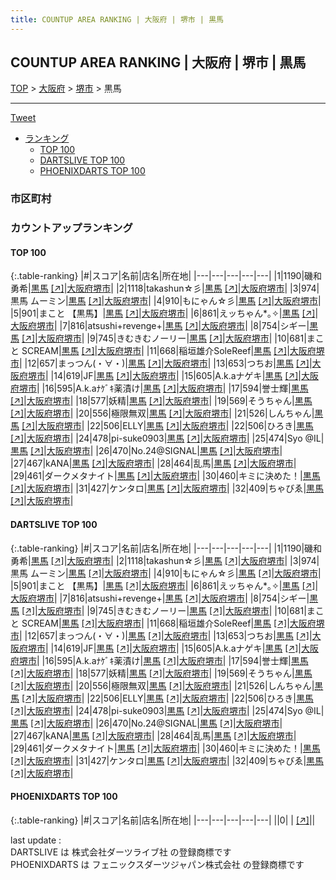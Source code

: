 ```yaml
---
title: COUNTUP AREA RANKING | 大阪府 | 堺市 | 黒馬
---
```

## COUNTUP AREA RANKING | 大阪府 | 堺市 | 黒馬

[TOP](/darts/rank/) > [大阪府](/darts/rank/大阪府/) > [堺市](/darts/rank/大阪府/堺市/) > 黒馬

___

<a href="https://twitter.com/share?ref_src=twsrc%5Etfw" data-text="COUNTUP AREA RANKING | 大阪府堺市黒馬" class="twitter-share-button" data-hashtags="DARTSLIVE,PHOENIXDARTS,darts,ダーツ" data-show-count="false">Tweet</a>

* [ランキング](#カウントアップランキング)
    * [TOP 100](#top-100)
    * [DARTSLIVE TOP 100](#dartslive-top-100)
    * [PHOENIXDARTS TOP 100](#phoenixdarts-top-100)

### 市区町村

<ul>

</ul>

### カウントアップランキング

#### TOP 100



{:.table-ranking}
|#|スコア|名前|店名|所在地|
|---|---|---|---|---|
|1|1190|<span class="rank-name-dl">磯和 勇希</span>|<a href="/darts/rank/shops/faecd1d809199cbd58d385ea46352d8f.html">黒馬</a> <a href="https://search.dartslive.com/jp/shop/faecd1d809199cbd58d385ea46352d8f">[↗]</a>|<a href="/darts/rank/大阪府/堺市">大阪府堺市</a>|
|2|1118|<span class="rank-name-dl">takashun☆彡</span>|<a href="/darts/rank/shops/faecd1d809199cbd58d385ea46352d8f.html">黒馬</a> <a href="https://search.dartslive.com/jp/shop/faecd1d809199cbd58d385ea46352d8f">[↗]</a>|<a href="/darts/rank/大阪府/堺市">大阪府堺市</a>|
|3|974|<span class="rank-name-dl">黒馬 ムーミン</span>|<a href="/darts/rank/shops/faecd1d809199cbd58d385ea46352d8f.html">黒馬</a> <a href="https://search.dartslive.com/jp/shop/faecd1d809199cbd58d385ea46352d8f">[↗]</a>|<a href="/darts/rank/大阪府/堺市">大阪府堺市</a>|
|4|910|<span class="rank-name-dl">もにゃん☆彡</span>|<a href="/darts/rank/shops/faecd1d809199cbd58d385ea46352d8f.html">黒馬</a> <a href="https://search.dartslive.com/jp/shop/faecd1d809199cbd58d385ea46352d8f">[↗]</a>|<a href="/darts/rank/大阪府/堺市">大阪府堺市</a>|
|5|901|<span class="rank-name-dl">まこと 【黒馬】</span>|<a href="/darts/rank/shops/faecd1d809199cbd58d385ea46352d8f.html">黒馬</a> <a href="https://search.dartslive.com/jp/shop/faecd1d809199cbd58d385ea46352d8f">[↗]</a>|<a href="/darts/rank/大阪府/堺市">大阪府堺市</a>|
|6|861|<span class="rank-name-dl">えッちゃん*｡✧</span>|<a href="/darts/rank/shops/faecd1d809199cbd58d385ea46352d8f.html">黒馬</a> <a href="https://search.dartslive.com/jp/shop/faecd1d809199cbd58d385ea46352d8f">[↗]</a>|<a href="/darts/rank/大阪府/堺市">大阪府堺市</a>|
|7|816|<span class="rank-name-dl">atsushi+revenge+</span>|<a href="/darts/rank/shops/faecd1d809199cbd58d385ea46352d8f.html">黒馬</a> <a href="https://search.dartslive.com/jp/shop/faecd1d809199cbd58d385ea46352d8f">[↗]</a>|<a href="/darts/rank/大阪府/堺市">大阪府堺市</a>|
|8|754|<span class="rank-name-dl">シギー</span>|<a href="/darts/rank/shops/faecd1d809199cbd58d385ea46352d8f.html">黒馬</a> <a href="https://search.dartslive.com/jp/shop/faecd1d809199cbd58d385ea46352d8f">[↗]</a>|<a href="/darts/rank/大阪府/堺市">大阪府堺市</a>|
|9|745|<span class="rank-name-dl">きむきむノーリー</span>|<a href="/darts/rank/shops/faecd1d809199cbd58d385ea46352d8f.html">黒馬</a> <a href="https://search.dartslive.com/jp/shop/faecd1d809199cbd58d385ea46352d8f">[↗]</a>|<a href="/darts/rank/大阪府/堺市">大阪府堺市</a>|
|10|681|<span class="rank-name-dl">まこと SCREAM</span>|<a href="/darts/rank/shops/faecd1d809199cbd58d385ea46352d8f.html">黒馬</a> <a href="https://search.dartslive.com/jp/shop/faecd1d809199cbd58d385ea46352d8f">[↗]</a>|<a href="/darts/rank/大阪府/堺市">大阪府堺市</a>|
|11|668|<span class="rank-name-dl">稲垣雄介SoleReef</span>|<a href="/darts/rank/shops/faecd1d809199cbd58d385ea46352d8f.html">黒馬</a> <a href="https://search.dartslive.com/jp/shop/faecd1d809199cbd58d385ea46352d8f">[↗]</a>|<a href="/darts/rank/大阪府/堺市">大阪府堺市</a>|
|12|657|<span class="rank-name-dl">まっつん(・∀・)</span>|<a href="/darts/rank/shops/faecd1d809199cbd58d385ea46352d8f.html">黒馬</a> <a href="https://search.dartslive.com/jp/shop/faecd1d809199cbd58d385ea46352d8f">[↗]</a>|<a href="/darts/rank/大阪府/堺市">大阪府堺市</a>|
|13|653|<span class="rank-name-dl">つちお</span>|<a href="/darts/rank/shops/faecd1d809199cbd58d385ea46352d8f.html">黒馬</a> <a href="https://search.dartslive.com/jp/shop/faecd1d809199cbd58d385ea46352d8f">[↗]</a>|<a href="/darts/rank/大阪府/堺市">大阪府堺市</a>|
|14|619|<span class="rank-name-dl">JF</span>|<a href="/darts/rank/shops/faecd1d809199cbd58d385ea46352d8f.html">黒馬</a> <a href="https://search.dartslive.com/jp/shop/faecd1d809199cbd58d385ea46352d8f">[↗]</a>|<a href="/darts/rank/大阪府/堺市">大阪府堺市</a>|
|15|605|<span class="rank-name-dl">A.k.aナゲキ</span>|<a href="/darts/rank/shops/faecd1d809199cbd58d385ea46352d8f.html">黒馬</a> <a href="https://search.dartslive.com/jp/shop/faecd1d809199cbd58d385ea46352d8f">[↗]</a>|<a href="/darts/rank/大阪府/堺市">大阪府堺市</a>|
|16|595|<span class="rank-name-dl">A.k.aﾅｹﾞｷ薬漬け</span>|<a href="/darts/rank/shops/faecd1d809199cbd58d385ea46352d8f.html">黒馬</a> <a href="https://search.dartslive.com/jp/shop/faecd1d809199cbd58d385ea46352d8f">[↗]</a>|<a href="/darts/rank/大阪府/堺市">大阪府堺市</a>|
|17|594|<span class="rank-name-dl">誉士輝</span>|<a href="/darts/rank/shops/faecd1d809199cbd58d385ea46352d8f.html">黒馬</a> <a href="https://search.dartslive.com/jp/shop/faecd1d809199cbd58d385ea46352d8f">[↗]</a>|<a href="/darts/rank/大阪府/堺市">大阪府堺市</a>|
|18|577|<span class="rank-name-dl">妖精</span>|<a href="/darts/rank/shops/faecd1d809199cbd58d385ea46352d8f.html">黒馬</a> <a href="https://search.dartslive.com/jp/shop/faecd1d809199cbd58d385ea46352d8f">[↗]</a>|<a href="/darts/rank/大阪府/堺市">大阪府堺市</a>|
|19|569|<span class="rank-name-dl">そうちゃん</span>|<a href="/darts/rank/shops/faecd1d809199cbd58d385ea46352d8f.html">黒馬</a> <a href="https://search.dartslive.com/jp/shop/faecd1d809199cbd58d385ea46352d8f">[↗]</a>|<a href="/darts/rank/大阪府/堺市">大阪府堺市</a>|
|20|556|<span class="rank-name-dl">極限無双</span>|<a href="/darts/rank/shops/faecd1d809199cbd58d385ea46352d8f.html">黒馬</a> <a href="https://search.dartslive.com/jp/shop/faecd1d809199cbd58d385ea46352d8f">[↗]</a>|<a href="/darts/rank/大阪府/堺市">大阪府堺市</a>|
|21|526|<span class="rank-name-dl">しんちゃん</span>|<a href="/darts/rank/shops/faecd1d809199cbd58d385ea46352d8f.html">黒馬</a> <a href="https://search.dartslive.com/jp/shop/faecd1d809199cbd58d385ea46352d8f">[↗]</a>|<a href="/darts/rank/大阪府/堺市">大阪府堺市</a>|
|22|506|<span class="rank-name-dl">ELLY</span>|<a href="/darts/rank/shops/faecd1d809199cbd58d385ea46352d8f.html">黒馬</a> <a href="https://search.dartslive.com/jp/shop/faecd1d809199cbd58d385ea46352d8f">[↗]</a>|<a href="/darts/rank/大阪府/堺市">大阪府堺市</a>|
|22|506|<span class="rank-name-dl">ひろき</span>|<a href="/darts/rank/shops/faecd1d809199cbd58d385ea46352d8f.html">黒馬</a> <a href="https://search.dartslive.com/jp/shop/faecd1d809199cbd58d385ea46352d8f">[↗]</a>|<a href="/darts/rank/大阪府/堺市">大阪府堺市</a>|
|24|478|<span class="rank-name-dl">pi-suke0903</span>|<a href="/darts/rank/shops/faecd1d809199cbd58d385ea46352d8f.html">黒馬</a> <a href="https://search.dartslive.com/jp/shop/faecd1d809199cbd58d385ea46352d8f">[↗]</a>|<a href="/darts/rank/大阪府/堺市">大阪府堺市</a>|
|25|474|<span class="rank-name-dl">Syo @IL</span>|<a href="/darts/rank/shops/faecd1d809199cbd58d385ea46352d8f.html">黒馬</a> <a href="https://search.dartslive.com/jp/shop/faecd1d809199cbd58d385ea46352d8f">[↗]</a>|<a href="/darts/rank/大阪府/堺市">大阪府堺市</a>|
|26|470|<span class="rank-name-dl">No.24@SIGNAL</span>|<a href="/darts/rank/shops/faecd1d809199cbd58d385ea46352d8f.html">黒馬</a> <a href="https://search.dartslive.com/jp/shop/faecd1d809199cbd58d385ea46352d8f">[↗]</a>|<a href="/darts/rank/大阪府/堺市">大阪府堺市</a>|
|27|467|<span class="rank-name-dl">kANA</span>|<a href="/darts/rank/shops/faecd1d809199cbd58d385ea46352d8f.html">黒馬</a> <a href="https://search.dartslive.com/jp/shop/faecd1d809199cbd58d385ea46352d8f">[↗]</a>|<a href="/darts/rank/大阪府/堺市">大阪府堺市</a>|
|28|464|<span class="rank-name-dl">乱馬</span>|<a href="/darts/rank/shops/faecd1d809199cbd58d385ea46352d8f.html">黒馬</a> <a href="https://search.dartslive.com/jp/shop/faecd1d809199cbd58d385ea46352d8f">[↗]</a>|<a href="/darts/rank/大阪府/堺市">大阪府堺市</a>|
|29|461|<span class="rank-name-dl">ダークメタナイト</span>|<a href="/darts/rank/shops/faecd1d809199cbd58d385ea46352d8f.html">黒馬</a> <a href="https://search.dartslive.com/jp/shop/faecd1d809199cbd58d385ea46352d8f">[↗]</a>|<a href="/darts/rank/大阪府/堺市">大阪府堺市</a>|
|30|460|<span class="rank-name-dl">キミに決めた！</span>|<a href="/darts/rank/shops/faecd1d809199cbd58d385ea46352d8f.html">黒馬</a> <a href="https://search.dartslive.com/jp/shop/faecd1d809199cbd58d385ea46352d8f">[↗]</a>|<a href="/darts/rank/大阪府/堺市">大阪府堺市</a>|
|31|427|<span class="rank-name-dl">ケンタロ</span>|<a href="/darts/rank/shops/faecd1d809199cbd58d385ea46352d8f.html">黒馬</a> <a href="https://search.dartslive.com/jp/shop/faecd1d809199cbd58d385ea46352d8f">[↗]</a>|<a href="/darts/rank/大阪府/堺市">大阪府堺市</a>|
|32|409|<span class="rank-name-dl">ちゃびゑ</span>|<a href="/darts/rank/shops/faecd1d809199cbd58d385ea46352d8f.html">黒馬</a> <a href="https://search.dartslive.com/jp/shop/faecd1d809199cbd58d385ea46352d8f">[↗]</a>|<a href="/darts/rank/大阪府/堺市">大阪府堺市</a>|


#### DARTSLIVE TOP 100



{:.table-ranking}
|#|スコア|名前|店名|所在地|
|---|---|---|---|---|
|1|1190|<span class="rank-name-dl">磯和 勇希</span>|<a href="/darts/rank/shops/faecd1d809199cbd58d385ea46352d8f.html">黒馬</a> <a href="https://search.dartslive.com/jp/shop/faecd1d809199cbd58d385ea46352d8f">[↗]</a>|<a href="/darts/rank/大阪府/堺市">大阪府堺市</a>|
|2|1118|<span class="rank-name-dl">takashun☆彡</span>|<a href="/darts/rank/shops/faecd1d809199cbd58d385ea46352d8f.html">黒馬</a> <a href="https://search.dartslive.com/jp/shop/faecd1d809199cbd58d385ea46352d8f">[↗]</a>|<a href="/darts/rank/大阪府/堺市">大阪府堺市</a>|
|3|974|<span class="rank-name-dl">黒馬 ムーミン</span>|<a href="/darts/rank/shops/faecd1d809199cbd58d385ea46352d8f.html">黒馬</a> <a href="https://search.dartslive.com/jp/shop/faecd1d809199cbd58d385ea46352d8f">[↗]</a>|<a href="/darts/rank/大阪府/堺市">大阪府堺市</a>|
|4|910|<span class="rank-name-dl">もにゃん☆彡</span>|<a href="/darts/rank/shops/faecd1d809199cbd58d385ea46352d8f.html">黒馬</a> <a href="https://search.dartslive.com/jp/shop/faecd1d809199cbd58d385ea46352d8f">[↗]</a>|<a href="/darts/rank/大阪府/堺市">大阪府堺市</a>|
|5|901|<span class="rank-name-dl">まこと 【黒馬】</span>|<a href="/darts/rank/shops/faecd1d809199cbd58d385ea46352d8f.html">黒馬</a> <a href="https://search.dartslive.com/jp/shop/faecd1d809199cbd58d385ea46352d8f">[↗]</a>|<a href="/darts/rank/大阪府/堺市">大阪府堺市</a>|
|6|861|<span class="rank-name-dl">えッちゃん*｡✧</span>|<a href="/darts/rank/shops/faecd1d809199cbd58d385ea46352d8f.html">黒馬</a> <a href="https://search.dartslive.com/jp/shop/faecd1d809199cbd58d385ea46352d8f">[↗]</a>|<a href="/darts/rank/大阪府/堺市">大阪府堺市</a>|
|7|816|<span class="rank-name-dl">atsushi+revenge+</span>|<a href="/darts/rank/shops/faecd1d809199cbd58d385ea46352d8f.html">黒馬</a> <a href="https://search.dartslive.com/jp/shop/faecd1d809199cbd58d385ea46352d8f">[↗]</a>|<a href="/darts/rank/大阪府/堺市">大阪府堺市</a>|
|8|754|<span class="rank-name-dl">シギー</span>|<a href="/darts/rank/shops/faecd1d809199cbd58d385ea46352d8f.html">黒馬</a> <a href="https://search.dartslive.com/jp/shop/faecd1d809199cbd58d385ea46352d8f">[↗]</a>|<a href="/darts/rank/大阪府/堺市">大阪府堺市</a>|
|9|745|<span class="rank-name-dl">きむきむノーリー</span>|<a href="/darts/rank/shops/faecd1d809199cbd58d385ea46352d8f.html">黒馬</a> <a href="https://search.dartslive.com/jp/shop/faecd1d809199cbd58d385ea46352d8f">[↗]</a>|<a href="/darts/rank/大阪府/堺市">大阪府堺市</a>|
|10|681|<span class="rank-name-dl">まこと SCREAM</span>|<a href="/darts/rank/shops/faecd1d809199cbd58d385ea46352d8f.html">黒馬</a> <a href="https://search.dartslive.com/jp/shop/faecd1d809199cbd58d385ea46352d8f">[↗]</a>|<a href="/darts/rank/大阪府/堺市">大阪府堺市</a>|
|11|668|<span class="rank-name-dl">稲垣雄介SoleReef</span>|<a href="/darts/rank/shops/faecd1d809199cbd58d385ea46352d8f.html">黒馬</a> <a href="https://search.dartslive.com/jp/shop/faecd1d809199cbd58d385ea46352d8f">[↗]</a>|<a href="/darts/rank/大阪府/堺市">大阪府堺市</a>|
|12|657|<span class="rank-name-dl">まっつん(・∀・)</span>|<a href="/darts/rank/shops/faecd1d809199cbd58d385ea46352d8f.html">黒馬</a> <a href="https://search.dartslive.com/jp/shop/faecd1d809199cbd58d385ea46352d8f">[↗]</a>|<a href="/darts/rank/大阪府/堺市">大阪府堺市</a>|
|13|653|<span class="rank-name-dl">つちお</span>|<a href="/darts/rank/shops/faecd1d809199cbd58d385ea46352d8f.html">黒馬</a> <a href="https://search.dartslive.com/jp/shop/faecd1d809199cbd58d385ea46352d8f">[↗]</a>|<a href="/darts/rank/大阪府/堺市">大阪府堺市</a>|
|14|619|<span class="rank-name-dl">JF</span>|<a href="/darts/rank/shops/faecd1d809199cbd58d385ea46352d8f.html">黒馬</a> <a href="https://search.dartslive.com/jp/shop/faecd1d809199cbd58d385ea46352d8f">[↗]</a>|<a href="/darts/rank/大阪府/堺市">大阪府堺市</a>|
|15|605|<span class="rank-name-dl">A.k.aナゲキ</span>|<a href="/darts/rank/shops/faecd1d809199cbd58d385ea46352d8f.html">黒馬</a> <a href="https://search.dartslive.com/jp/shop/faecd1d809199cbd58d385ea46352d8f">[↗]</a>|<a href="/darts/rank/大阪府/堺市">大阪府堺市</a>|
|16|595|<span class="rank-name-dl">A.k.aﾅｹﾞｷ薬漬け</span>|<a href="/darts/rank/shops/faecd1d809199cbd58d385ea46352d8f.html">黒馬</a> <a href="https://search.dartslive.com/jp/shop/faecd1d809199cbd58d385ea46352d8f">[↗]</a>|<a href="/darts/rank/大阪府/堺市">大阪府堺市</a>|
|17|594|<span class="rank-name-dl">誉士輝</span>|<a href="/darts/rank/shops/faecd1d809199cbd58d385ea46352d8f.html">黒馬</a> <a href="https://search.dartslive.com/jp/shop/faecd1d809199cbd58d385ea46352d8f">[↗]</a>|<a href="/darts/rank/大阪府/堺市">大阪府堺市</a>|
|18|577|<span class="rank-name-dl">妖精</span>|<a href="/darts/rank/shops/faecd1d809199cbd58d385ea46352d8f.html">黒馬</a> <a href="https://search.dartslive.com/jp/shop/faecd1d809199cbd58d385ea46352d8f">[↗]</a>|<a href="/darts/rank/大阪府/堺市">大阪府堺市</a>|
|19|569|<span class="rank-name-dl">そうちゃん</span>|<a href="/darts/rank/shops/faecd1d809199cbd58d385ea46352d8f.html">黒馬</a> <a href="https://search.dartslive.com/jp/shop/faecd1d809199cbd58d385ea46352d8f">[↗]</a>|<a href="/darts/rank/大阪府/堺市">大阪府堺市</a>|
|20|556|<span class="rank-name-dl">極限無双</span>|<a href="/darts/rank/shops/faecd1d809199cbd58d385ea46352d8f.html">黒馬</a> <a href="https://search.dartslive.com/jp/shop/faecd1d809199cbd58d385ea46352d8f">[↗]</a>|<a href="/darts/rank/大阪府/堺市">大阪府堺市</a>|
|21|526|<span class="rank-name-dl">しんちゃん</span>|<a href="/darts/rank/shops/faecd1d809199cbd58d385ea46352d8f.html">黒馬</a> <a href="https://search.dartslive.com/jp/shop/faecd1d809199cbd58d385ea46352d8f">[↗]</a>|<a href="/darts/rank/大阪府/堺市">大阪府堺市</a>|
|22|506|<span class="rank-name-dl">ELLY</span>|<a href="/darts/rank/shops/faecd1d809199cbd58d385ea46352d8f.html">黒馬</a> <a href="https://search.dartslive.com/jp/shop/faecd1d809199cbd58d385ea46352d8f">[↗]</a>|<a href="/darts/rank/大阪府/堺市">大阪府堺市</a>|
|22|506|<span class="rank-name-dl">ひろき</span>|<a href="/darts/rank/shops/faecd1d809199cbd58d385ea46352d8f.html">黒馬</a> <a href="https://search.dartslive.com/jp/shop/faecd1d809199cbd58d385ea46352d8f">[↗]</a>|<a href="/darts/rank/大阪府/堺市">大阪府堺市</a>|
|24|478|<span class="rank-name-dl">pi-suke0903</span>|<a href="/darts/rank/shops/faecd1d809199cbd58d385ea46352d8f.html">黒馬</a> <a href="https://search.dartslive.com/jp/shop/faecd1d809199cbd58d385ea46352d8f">[↗]</a>|<a href="/darts/rank/大阪府/堺市">大阪府堺市</a>|
|25|474|<span class="rank-name-dl">Syo @IL</span>|<a href="/darts/rank/shops/faecd1d809199cbd58d385ea46352d8f.html">黒馬</a> <a href="https://search.dartslive.com/jp/shop/faecd1d809199cbd58d385ea46352d8f">[↗]</a>|<a href="/darts/rank/大阪府/堺市">大阪府堺市</a>|
|26|470|<span class="rank-name-dl">No.24@SIGNAL</span>|<a href="/darts/rank/shops/faecd1d809199cbd58d385ea46352d8f.html">黒馬</a> <a href="https://search.dartslive.com/jp/shop/faecd1d809199cbd58d385ea46352d8f">[↗]</a>|<a href="/darts/rank/大阪府/堺市">大阪府堺市</a>|
|27|467|<span class="rank-name-dl">kANA</span>|<a href="/darts/rank/shops/faecd1d809199cbd58d385ea46352d8f.html">黒馬</a> <a href="https://search.dartslive.com/jp/shop/faecd1d809199cbd58d385ea46352d8f">[↗]</a>|<a href="/darts/rank/大阪府/堺市">大阪府堺市</a>|
|28|464|<span class="rank-name-dl">乱馬</span>|<a href="/darts/rank/shops/faecd1d809199cbd58d385ea46352d8f.html">黒馬</a> <a href="https://search.dartslive.com/jp/shop/faecd1d809199cbd58d385ea46352d8f">[↗]</a>|<a href="/darts/rank/大阪府/堺市">大阪府堺市</a>|
|29|461|<span class="rank-name-dl">ダークメタナイト</span>|<a href="/darts/rank/shops/faecd1d809199cbd58d385ea46352d8f.html">黒馬</a> <a href="https://search.dartslive.com/jp/shop/faecd1d809199cbd58d385ea46352d8f">[↗]</a>|<a href="/darts/rank/大阪府/堺市">大阪府堺市</a>|
|30|460|<span class="rank-name-dl">キミに決めた！</span>|<a href="/darts/rank/shops/faecd1d809199cbd58d385ea46352d8f.html">黒馬</a> <a href="https://search.dartslive.com/jp/shop/faecd1d809199cbd58d385ea46352d8f">[↗]</a>|<a href="/darts/rank/大阪府/堺市">大阪府堺市</a>|
|31|427|<span class="rank-name-dl">ケンタロ</span>|<a href="/darts/rank/shops/faecd1d809199cbd58d385ea46352d8f.html">黒馬</a> <a href="https://search.dartslive.com/jp/shop/faecd1d809199cbd58d385ea46352d8f">[↗]</a>|<a href="/darts/rank/大阪府/堺市">大阪府堺市</a>|
|32|409|<span class="rank-name-dl">ちゃびゑ</span>|<a href="/darts/rank/shops/faecd1d809199cbd58d385ea46352d8f.html">黒馬</a> <a href="https://search.dartslive.com/jp/shop/faecd1d809199cbd58d385ea46352d8f">[↗]</a>|<a href="/darts/rank/大阪府/堺市">大阪府堺市</a>|


#### PHOENIXDARTS TOP 100



{:.table-ranking}
|#|スコア|名前|店名|所在地|
|---|---|---|---|---|
||0|<span class="rank-name-dl"> </span>|<a href="/darts/rank/shops/.html"></a> <a href="">[↗]</a>|<a href="/darts/rank//"></a>|


<div class="footer border-top border-gray-light mt-5 pt-3 text-right text-gray">
    last update : <span style="font-weight: italic" id="foot_last_modified"></span><br />
    DARTSLIVE は 株式会社ダーツライブ社 の登録商標です<br />
    PHOENIXDARTS は フェニックスダーツジャパン株式会社 の登録商標です<br />
</div>

<script src="https://cdnjs.cloudflare.com/ajax/libs/jquery.tablesorter/2.31.3/js/jquery.tablesorter.min.js" integrity="sha512-qzgd5cYSZcosqpzpn7zF2ZId8f/8CHmFKZ8j7mU4OUXTNRd5g+ZHBPsgKEwoqxCtdQvExE5LprwwPAgoicguNg==" crossorigin="anonymous" referrerpolicy="no-referrer"></script>
<link rel="stylesheet" href="https://cdnjs.cloudflare.com/ajax/libs/jquery.tablesorter/2.31.3/css/theme.default.min.css" integrity="sha512-wghhOJkjQX0Lh3NSWvNKeZ0ZpNn+SPVXX1Qyc9OCaogADktxrBiBdKGDoqVUOyhStvMBmJQ8ZdMHiR3wuEq8+w==" crossorigin="anonymous" referrerpolicy="no-referrer" />
<script>
$(function() {
    $(".table-ranking").tablesorter({sortList:[[0, 0]]});
    $("#foot_last_modified").text(formatDate(new Date(document.lastModified), 'yyyy-MM-dd HH:mm:ss'));
});
</script>

<script async src="https://platform.twitter.com/widgets.js" charset="utf-8"></script>
